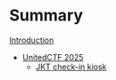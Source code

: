 # Summary
[Introduction](README.md)
- [UnitedCTF 2025](united2025/README.md)
  - [JKT check-in kiosk](united2025/jkt-check-in-kiosk.md)
